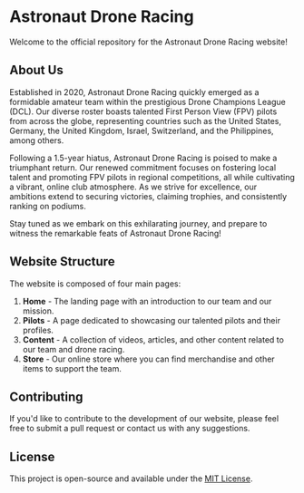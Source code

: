 # Astronaut Drone Racing

Welcome to the official repository for the Astronaut Drone Racing website!

## About Us

Established in 2020, Astronaut Drone Racing quickly emerged as a formidable amateur team within the prestigious Drone Champions League (DCL). Our diverse roster boasts talented First Person View (FPV) pilots from across the globe, representing countries such as the United States, Germany, the United Kingdom, Israel, Switzerland, and the Philippines, among others.

Following a 1.5-year hiatus, Astronaut Drone Racing is poised to make a triumphant return. Our renewed commitment focuses on fostering local talent and promoting FPV pilots in regional competitions, all while cultivating a vibrant, online club atmosphere. As we strive for excellence, our ambitions extend to securing victories, claiming trophies, and consistently ranking on podiums.

Stay tuned as we embark on this exhilarating journey, and prepare to witness the remarkable feats of Astronaut Drone Racing!


## Website Structure

The website is composed of four main pages:

1. **Home** - The landing page with an introduction to our team and our mission.
2. **Pilots** - A page dedicated to showcasing our talented pilots and their profiles.
3. **Content** - A collection of videos, articles, and other content related to our team and drone racing.
4. **Store** - Our online store where you can find merchandise and other items to support the team.

## Contributing

If you'd like to contribute to the development of our website, please feel free to submit a pull request or contact us with any suggestions.

## License

This project is open-source and available under the [MIT License](LICENSE).

